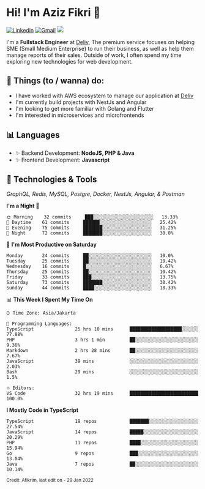 <!-- Greetings -->
# Hi! I'm Aziz Fikri :bow:

<!-- Social Media -->
[![Linkedin](https://img.shields.io/badge/-afikrim-blue?style=flat&logo=Linkedin&logoColor=white)](https://www.linkedin.com/in/afikrim/)
[![Gmail](https://img.shields.io/badge/-afikrim10@gmail.com-c14438?style=flat&logo=Gmail&logoColor=white)](mailto:afikrim10@gmail.com)
![](https://komarev.com/ghpvc/?username=afikrim&label=Visitor&color=2bbc8a)

<!-- Introduction -->
I'm a **Fullstack Engineer** at [Deliv](https://kios.deliv.id), The premium service focuses on helping SME (Small Medium Enterprise) to run their business, as well as help them manage reports of their sales. Outside of work, I often spend my time exploring new technologies for web development.

## 📃 Things (to / wanna) do:
- I have worked with AWS ecosystem to manage our application at [Deliv](https://kios.deliv.id)
- I'm currently build projects with NestJs and Angular
- I'm looking to get more familiar with Golang and Flutter
- I'm interested in microservices and microfrontends

## 📊 Languages
- ✨ Backend Development: **NodeJS, PHP & Java**
- ✨ Frontend Development: **Javascript**

## 🔧 Technologies & Tools
*GraphQL, Redis, MySQL, Postgre, Docker, NestJs, Angular, & Postman*

<!--START_SECTION:waka-->
**I'm a Night 🦉** 

```text
🌞 Morning    32 commits     ███░░░░░░░░░░░░░░░░░░░░░░   13.33% 
🌆 Daytime    61 commits     ██████░░░░░░░░░░░░░░░░░░░   25.42% 
🌃 Evening    75 commits     ███████░░░░░░░░░░░░░░░░░░   31.25% 
🌙 Night      72 commits     ███████░░░░░░░░░░░░░░░░░░   30.0%

```
📅 **I'm Most Productive on Saturday** 

```text
Monday       24 commits     ██░░░░░░░░░░░░░░░░░░░░░░░   10.0% 
Tuesday      25 commits     ██░░░░░░░░░░░░░░░░░░░░░░░   10.42% 
Wednesday    16 commits     █░░░░░░░░░░░░░░░░░░░░░░░░   6.67% 
Thursday     25 commits     ██░░░░░░░░░░░░░░░░░░░░░░░   10.42% 
Friday       33 commits     ███░░░░░░░░░░░░░░░░░░░░░░   13.75% 
Saturday     73 commits     ███████░░░░░░░░░░░░░░░░░░   30.42% 
Sunday       44 commits     ████░░░░░░░░░░░░░░░░░░░░░   18.33%

```


📊 **This Week I Spent My Time On** 

```text
⌚︎ Time Zone: Asia/Jakarta

💬 Programming Languages: 
TypeScript               25 hrs 10 mins      ███████████████████░░░░░░   77.88% 
PHP                      3 hrs 1 min         ██░░░░░░░░░░░░░░░░░░░░░░░   9.36% 
Markdown                 2 hrs 28 mins       ██░░░░░░░░░░░░░░░░░░░░░░░   7.67% 
JavaScript               39 mins             ░░░░░░░░░░░░░░░░░░░░░░░░░   2.03% 
Bash                     29 mins             ░░░░░░░░░░░░░░░░░░░░░░░░░   1.5%

🔥 Editors: 
VS Code                  32 hrs 19 mins      █████████████████████████   100.0%

```

**I Mostly Code in TypeScript** 

```text
TypeScript               19 repos            ███████░░░░░░░░░░░░░░░░░░   27.54% 
JavaScript               14 repos            █████░░░░░░░░░░░░░░░░░░░░   20.29% 
PHP                      11 repos            ████░░░░░░░░░░░░░░░░░░░░░   15.94% 
Go                       9 repos             ███░░░░░░░░░░░░░░░░░░░░░░   13.04% 
Java                     7 repos             ██░░░░░░░░░░░░░░░░░░░░░░░   10.14%

```



<!--END_SECTION:waka-->

<sub>Credit: Afikrim, last edit on - 29 Jan 2022</sub>
